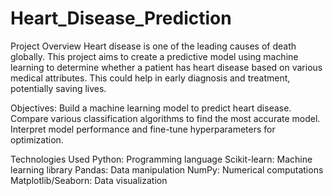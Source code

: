 # Heart_Disease_Prediction

Project Overview
Heart disease is one of the leading causes of death globally. This project aims to create a predictive model using machine learning to determine whether a patient has heart disease based on various medical attributes. This could help in early diagnosis and treatment, potentially saving lives.

Objectives:
Build a machine learning model to predict heart disease.
Compare various classification algorithms to find the most accurate model.
Interpret model performance and fine-tune hyperparameters for optimization.

Technologies Used
Python: Programming language
Scikit-learn: Machine learning library
Pandas: Data manipulation
NumPy: Numerical computations
Matplotlib/Seaborn: Data visualization
